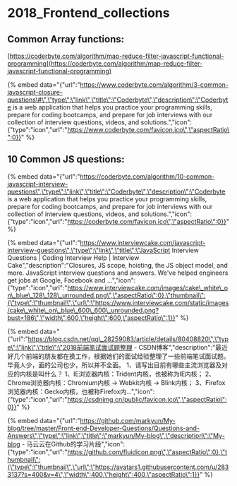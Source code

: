 # 2018\_Frontend\_collections

## Common Array functions:

  
[https://coderbyte.com/algorithm/map-reduce-filter-javascript-functional-programming](https://coderbyte.com/algorithm/map-reduce-filter-javascript-functional-programming)

{% embed data="{\"url\":\"https://www.coderbyte.com/algorithm/3-common-javascript-closure-questions\#\",\"type\":\"link\",\"title\":\"Coderbyte\",\"description\":\"Coderbyte is a web application that helps you practice your programming skills, prepare for coding bootcamps, and prepare for job interviews with our collection of interview questions, videos, and solutions.\",\"icon\":{\"type\":\"icon\",\"url\":\"https://www.coderbyte.com/favicon.ico\",\"aspectRatio\":0}}" %}

## 10 Common JS questions:

{% embed data="{\"url\":\"https://coderbyte.com/algorithm/10-common-javascript-interview-questions\",\"type\":\"link\",\"title\":\"Coderbyte\",\"description\":\"Coderbyte is a web application that helps you practice your programming skills, prepare for coding bootcamps, and prepare for job interviews with our collection of interview questions, videos, and solutions.\",\"icon\":{\"type\":\"icon\",\"url\":\"https://coderbyte.com/favicon.ico\",\"aspectRatio\":0}}" %}

{% embed data="{\"url\":\"https://www.interviewcake.com/javascript-interview-questions\",\"type\":\"link\",\"title\":\"JavaScript Interview Questions \| Coding Interview Help \| Interview Cake\",\"description\":\"Closures, JS scope, hoisting, the JS object model, and more. JavaScript interview questions and answers. We\'ve helped engineers get jobs at Google, Facebook and ...\",\"icon\":{\"type\":\"icon\",\"url\":\"https://www.interviewcake.com/images/cake\_white\_on\_blue\_128\_128\_unrounded.png\",\"aspectRatio\":0},\"thumbnail\":{\"type\":\"thumbnail\",\"url\":\"https://www.interviewcake.com/static/images/cake\_white\_on\_blue\_600\_600\_unrounded.png?bust=186\",\"width\":600,\"height\":600,\"aspectRatio\":1}}" %}

{% embed data="{\"url\":\"https://blog.csdn.net/qq\_28259083/article/details/80408820\",\"type\":\"link\",\"title\":\"2018前端笔试面试题整理 - CSDN博客\",\"description\":\"最近好几个前端的朋友都在换工作，根据她们的面试经验整理了一些前端笔试面试题。毕竟人少，面的公司也少，所以并不全面。  1、请写出目前有哪些主流浏览器及对应的内核是叫什么？  1、IE浏览器内核：Trident内核，也被称为IE内核；  2、Chrome浏览器内核：Chromium内核 → Webkit内核 → Blink内核；  3、Firefox浏览器内核：Gecko内核，也被称Firefox内...\",\"icon\":{\"type\":\"icon\",\"url\":\"https://csdnimg.cn/public/favicon.ico\",\"aspectRatio\":0}}" %}

{% embed data="{\"url\":\"https://github.com/markyun/My-blog/tree/master/Front-end-Developer-Questions/Questions-and-Answers\",\"type\":\"link\",\"title\":\"markyun/My-blog\",\"description\":\"My-blog - 马云云在Github的学习片段\",\"icon\":{\"type\":\"icon\",\"url\":\"https://github.com/fluidicon.png\",\"aspectRatio\":0},\"thumbnail\":{\"type\":\"thumbnail\",\"url\":\"https://avatars1.githubusercontent.com/u/2833137?s=400&v=4\",\"width\":400,\"height\":400,\"aspectRatio\":1}}" %}

